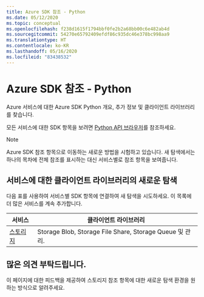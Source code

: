 ```yaml
---
title: Azure SDK 참조 - Python
ms.date: 05/12/2020
ms.topic: conceptual
ms.openlocfilehash: f238d1615f1794bbf0fe2b2a68bb00c6e482ab4d
ms.sourcegitcommit: 54270e65792409efdf86c935dc46e378bc998aa9
ms.translationtype: HT
ms.contentlocale: ko-KR
ms.lasthandoff: 05/16/2020
ms.locfileid: "83438532"
---
```

# <a name="azure-sdk-reference---python"></a>Azure SDK 참조 - Python

Azure 서비스에 대한 Azure SDK Python 개요, 추가 정보 및 클라이언트 라이브러리를 찾습니다.
 
모든 서비스에 대한 SDK 항목을 보려면 [Python API 브라우저](https://docs.microsoft.com/python/api/?view=azure-python)를 참조하세요. 

> [!NOTE]
> Azure SDK 참조 항목으로 이동하는 새로운 방법을 시험하고 있습니다. 새 탐색에서는 하나의 목차에 전체 참조를 표시하는 대신 서비스별로 참조 항목을 보여줍니다.

## <a name="new-navigation-to-client-libraries-for-services"></a>서비스에 대한 클라이언트 라이브러리의 새로운 탐색

다음 표를 사용하여 서비스별 SDK 항목에 연결하여 새 탐색을 시도하세요.  이 목록에 더 많은 서비스를 계속 추가합니다.

| 서비스 | 클라이언트 라이브러리 |
| ---- | ---- |
| [스토리지](/azure/developer/python/sdk/storage/overview) | Storage Blob, Storage File Share, Storage Queue 및 관리. |

## <a name="we-want-to-hear-from-you"></a>많은 의견 부탁드립니다.

이 페이지에 대한 피드백을 제공하여 스토리지 참조 항목에 대한 새로운 탐색 환경을 원하는 방식으로 알려주세요.
